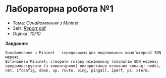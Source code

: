 # Лабораторна робота №1

- Тема: *Ознайомлення з Mininet* <br>
- Звіт: [*Report.pdf*](./Report.pdf) <br>
- Оцінка: *10/10* <br>

**Завдання:**
```
Ознайомлення з Mininet - середовищем для моделювання комп’ютерної SDN мережі.
Встановити Mininet; створити готову мінімальну топологію SDN мережі; 
продемонструвати (з коментарями) використання основних команд: nodes, 
net, ifconfig, down, up, route, ping, pingall, iperf, ps, xterm.
```
